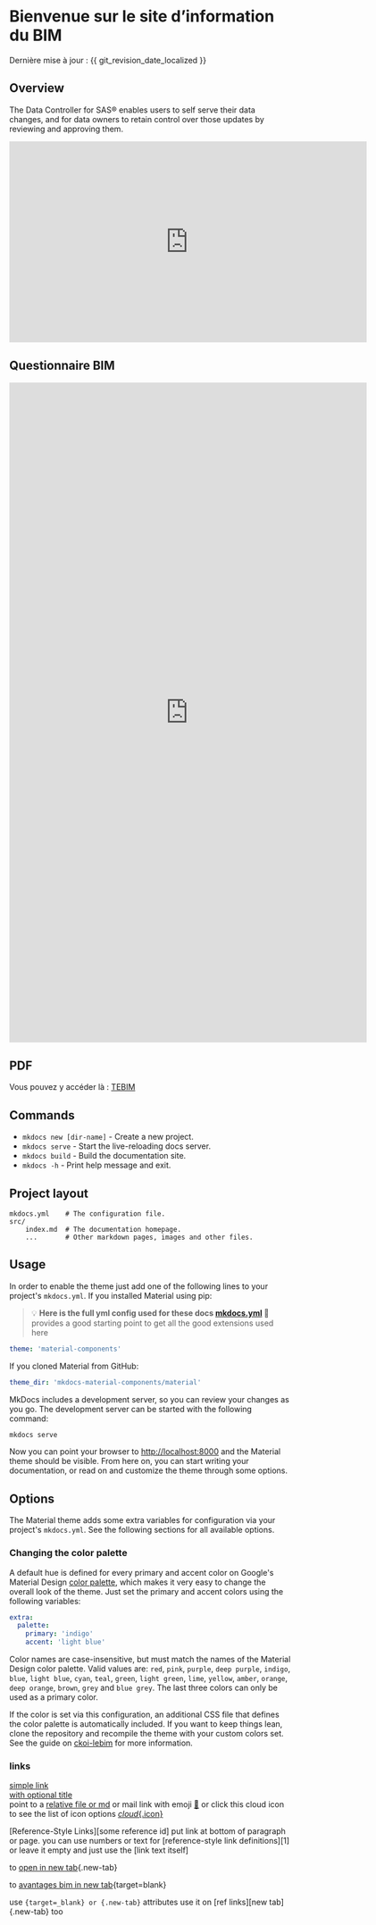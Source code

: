# Bienvenue sur le site d’information du BIM

Dernière mise à jour : {{ git_revision_date_localized }}


## Overview

The Data Controller for SAS® enables users to self serve their data changes, and for data owners to retain control over those updates by reviewing and approving them.

<iframe src="https://player.vimeo.com/video/277472582" width="640" height="360" frameborder="0" allowfullscreen></iframe>



## Questionnaire BIM

<iframe src="https://docs.google.com/forms/d/e/1FAIpQLSdiBj1LPPy7w4RXZHXaNQnu4wt5EGjH3tH1mVqmXlr0pOqIMg/viewform?embedded=true" width="640" height="1182" frameborder="0" marginheight="0" marginwidth="0">Chargement…</iframe>



## PDF

Vous pouvez y accéder là :  [TEBIM](/pdf/TEBIM.pdf)

## Commands

* `mkdocs new [dir-name]` - Create a new project.
* `mkdocs serve` - Start the live-reloading docs server.
* `mkdocs build` - Build the documentation site.
* `mkdocs -h` - Print help message and exit.

## Project layout

    mkdocs.yml    # The configuration file.
    src/
        index.md  # The documentation homepage.
        ...       # Other markdown pages, images and other files.



## Usage

In order to enable the theme just add one of the following lines to your
project's `mkdocs.yml`. If you installed Material using pip:

> :bulb: **Here is the full yml config used for these docs [mkdocs.yml](https://github.com/yakworks/mkdocs-material-components/blob/material-components-web/mkdocs.yml) :eyes:** provides a good starting point to get all the good extensions used here

``` yaml
theme: 'material-components'
```

If you cloned Material from GitHub:

``` yaml
theme_dir: 'mkdocs-material-components/material'
```

MkDocs includes a development server, so you can review your changes as you go.
The development server can be started with the following command:

``` sh
mkdocs serve
```

Now you can point your browser to [http://localhost:8000][9] and the Material
theme should be visible. From here on, you can start writing your documentation,
or read on and customize the theme through some options.

  [9]: http://localhost:8000

## Options

The Material theme adds some extra variables for configuration via your
project's `mkdocs.yml`. See the following sections for all available options.

### Changing the color palette

A default hue is defined for every primary and accent color on Google's
Material Design [color palette][10], which makes it very easy to change the
overall look of the theme. Just set the primary and accent colors using the
following variables:

``` yaml
extra:
  palette:
    primary: 'indigo'
    accent: 'light blue'
```

Color names are case-insensitive, but must match the names of the Material
Design color palette. Valid values are: `red`, `pink`, `purple`, `deep purple`,
`indigo`, `blue`, `light blue`, `cyan`, `teal`, `green`, `light green`, `lime`,
`yellow`, `amber`, `orange`, `deep orange`, `brown`, `grey` and `blue grey`.
The last three colors can only be used as a primary color.

If the color is set via this configuration, an additional CSS file that
defines the color palette is automatically included. If you want to keep things
lean, clone the repository and recompile the theme with your custom colors set.
See the guide on [ckoi-lebim][11] for more information.

  [10]: http://www.materialui.co/colors
  [11]: ./howtos/ckoi-lebim.md


### links

[simple link](https://www.google.com )  
[with optional title](https://www.google.com "Google's Homepage")  
point to a [relative file or md](./notions/concepts-bim.md) or
mail link with emoji [📧](mailto:joshdev@9ci.com) or
click this cloud icon to see the list of icon options
[_cloud_{.icon}](https://material.io/icons/)


[Reference-Style Links][some reference id]
put link at bottom of paragraph or page.
you can use numbers or text for
[reference-style link definitions][1]  
or leave it empty and
just use the [link text itself]  

to [open in new tab](./howtos/avantages-bim.md){.new-tab}

to [avantages bim in new tab](./howtos/avantages-bim.md){target=blank}


use `{target=_blank} or {.new-tab}` attributes
use it on [ref links][new tab]{.new-tab} too


